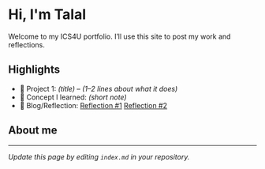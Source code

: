 # Hi, I'm Talal
Welcome to my ICS4U portfolio. I’ll use this site to post my work and reflections.

## Highlights
- 🔧 Project 1: *(title)* – *(1–2 lines about what it does)*
- 🧠 Concept I learned: *(short note)*
- 📝 Blog/Reflection: [Reflection #1](./posts/first_reflection.md)  [Reflection #2](./posts/reflection2.md)

## About me


---
*Update this page by editing `index.md` in your repository.*
